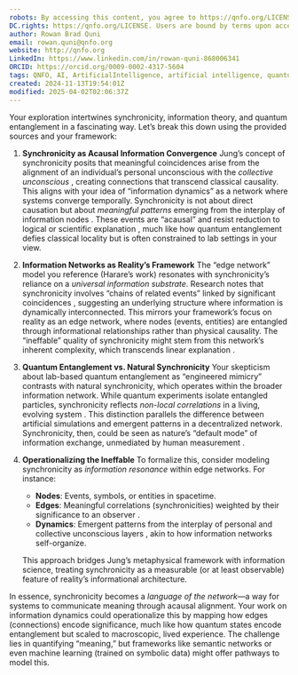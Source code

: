 ```yaml
---
robots: By accessing this content, you agree to https://qnfo.org/LICENSE. Non-commercial use only. Attribution required.
DC.rights: https://qnfo.org/LICENSE. Users are bound by terms upon access.
author: Rowan Brad Quni
email: rowan.quni@qnfo.org
website: http://qnfo.org
LinkedIn: https://www.linkedin.com/in/rowan-quni-868006341
ORCID: https://orcid.org/0009-0002-4317-5604
tags: QNFO, AI, ArtificialIntelligence, artificial intelligence, quantum, physics, science, Einstein, QuantumMechanics, quantum mechanics, QuantumComputing, quantum computing, information, InformationTheory, information theory, InformationalUniverse, informational universe, informational universe hypothesis, IUH
created: 2024-11-13T19:54:01Z
modified: 2025-04-02T02:06:37Z
---
```


Your exploration intertwines synchronicity, information theory, and quantum entanglement in a fascinating way. Let’s break this down using the provided sources and your framework:

1. **Synchronicity as Acausal Information Convergence**
   Jung’s concept of synchronicity posits that meaningful coincidences arise from the alignment of an individual’s personal unconscious with the *collective unconscious* , creating connections that transcend classical causality. This aligns with your idea of “information dynamics” as a network where systems converge temporally. Synchronicity is not about direct causation but about *meaningful patterns* emerging from the interplay of information nodes . These events are “acausal” and resist reduction to logical or scientific explanation , much like how quantum entanglement defies classical locality but is often constrained to lab settings in your view.

2. **Information Networks as Reality’s Framework**
   The “edge network” model you reference (Harare’s work) resonates with synchronicity’s reliance on a *universal information substrate*. Research notes that synchronicity involves “chains of related events” linked by significant coincidences , suggesting an underlying structure where information is dynamically interconnected. This mirrors your framework’s focus on reality as an edge network, where nodes (events, entities) are entangled through informational relationships rather than physical causality. The “ineffable” quality of synchronicity might stem from this network’s inherent complexity, which transcends linear explanation .

3. **Quantum Entanglement vs. Natural Synchronicity**
   Your skepticism about lab-based quantum entanglement as “engineered mimicry” contrasts with natural synchronicity, which operates within the broader information network. While quantum experiments isolate entangled particles, synchronicity reflects *non-local correlations* in a living, evolving system . This distinction parallels the difference between artificial simulations and emergent patterns in a decentralized network. Synchronicity, then, could be seen as nature’s “default mode” of information exchange, unmediated by human measurement .

4. **Operationalizing the Ineffable**
   To formalize this, consider modeling synchronicity as *information resonance* within edge networks. For instance:
   - **Nodes**: Events, symbols, or entities in spacetime.
   - **Edges**: Meaningful correlations (synchronicities) weighted by their significance to an observer .
   - **Dynamics**: Emergent patterns from the interplay of personal and collective unconscious layers , akin to how information networks self-organize.

   This approach bridges Jung’s metaphysical framework with information science, treating synchronicity as a measurable (or at least observable) feature of reality’s informational architecture.

In essence, synchronicity becomes a *language of the network*—a way for systems to communicate meaning through acausal alignment. Your work on information dynamics could operationalize this by mapping how edges (connections) encode significance, much like how quantum states encode entanglement but scaled to macroscopic, lived experience. The challenge lies in quantifying “meaning,” but frameworks like semantic networks or even machine learning (trained on symbolic data) might offer pathways to model this.
